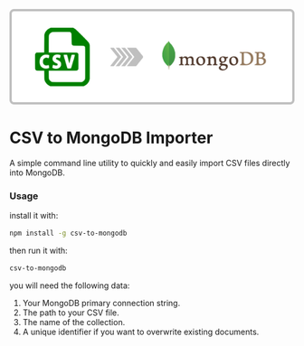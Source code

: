 <p align="center">
  <a href="https://www.npmjs.com/package/csv-to-mongodb" target="_blank">
    <img alt="CSV to MongoDB" src="https://raw.githubusercontent.com/desertdisk/csv-to-mongodb/master/images/csvtomongodb.png" width="625">
  </a>
</p>

# CSV to MongoDB Importer

A simple command line utility to quickly and easily import CSV files directly into MongoDB.

### Usage

install it with:
``` bash
npm install -g csv-to-mongodb
```

then run it with:
``` bash
csv-to-mongodb
```

you will need the following data:
1. Your MongoDB primary connection string.
2. The path to your CSV file.
3. The name of the collection.
4. A unique identifier if you want to overwrite existing documents.
